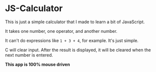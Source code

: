 # JS-Calculator

This is just a simple calculator that I made to learn a bit of JavaScript.

It takes one number, one operator, and another number. 

It can't do expressions like `1 + 3 + 4`, for example. It's just simple. 

C will clear input. After the result is displayed, it will be cleared when the next number is entered. 

**This app is 100% mouse driven**
